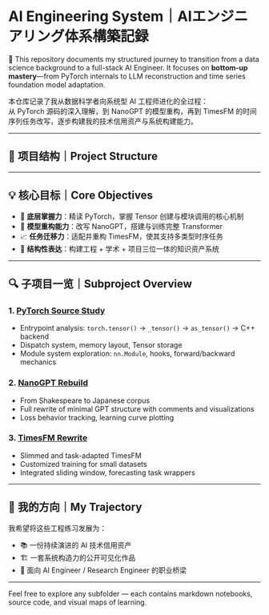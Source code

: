 # AI Engineering System｜AIエンジニアリング体系構築記録

🎯 This repository documents my structured journey to transition from a data science background to a full-stack AI Engineer. It focuses on **bottom-up mastery**—from PyTorch internals to LLM reconstruction and time series foundation model adaptation.

本仓库记录了我从数据科学者向系统型 AI 工程师进化的全过程：  
从 PyTorch 源码的深入理解，到 NanoGPT 的模型重构，再到 TimesFM 的时间序列任务改写，逐步构建我的技术信用资产与系统构建能力。

---

## 📁 项目结构｜Project Structure




---

## 💡 核心目标｜Core Objectives

- 🎯 **底层掌握力**：精读 PyTorch，掌握 Tensor 创建与模块调用的核心机制
- 🧠 **模型重构能力**：改写 NanoGPT，搭建与训练完整 Transformer
- 📈 **任务迁移力**：适配并重构 TimesFM，使其支持多类型时序任务
- 📓 **结构性表达**：构建工程 + 学术 + 项目三位一体的知识资产系统

---

## 🔍 子项目一览｜Subproject Overview

### 1. [PyTorch Source Study](./01_pytorch_source_study/)
- Entrypoint analysis: `torch.tensor()` → `_tensor()` → `as_tensor()` → C++ backend
- Dispatch system, memory layout, Tensor storage
- Module system exploration: `nn.Module`, hooks, forward/backward mechanics

### 2. [NanoGPT Rebuild](./02_nanogpt_rebuild/)
- From Shakespeare to Japanese corpus
- Full rewrite of minimal GPT structure with comments and visualizations
- Loss behavior tracking, learning curve plotting

### 3. [TimesFM Rewrite](./03_timesfm_rewrite/)
- Slimmed and task-adapted TimesFM
- Customized training for small datasets
- Integrated sliding window, forecasting task wrappers

---

## 🧭 我的方向｜My Trajectory

我希望将这些工程练习发展为：

- 📚 一份持续演进的 AI 技术信用资产  
- 🏗️ 一套系统构造力的公开可见化作品  
- 💼 面向 AI Engineer / Research Engineer  的职业桥梁

---

Feel free to explore any subfolder — each contains markdown notebooks, source code, and visual maps of learning.
